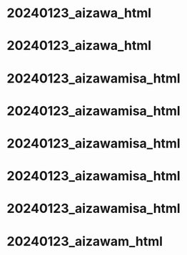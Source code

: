 # 20240123_aizawa_html
# 20240123_aizawa_html
# 20240123_aizawamisa_html
# 20240123_aizawamisa_html
# 20240123_aizawamisa_html
# 20240123_aizawamisa_html
# 20240123_aizawamisa_html
# 20240123_aizawam_html
